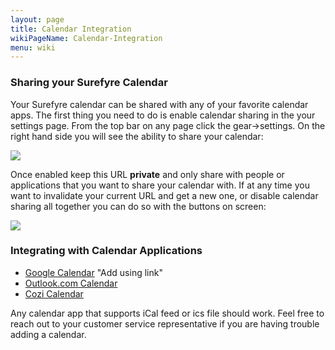 ```yaml
---
layout: page
title: Calendar Integration
wikiPageName: Calendar-Integration
menu: wiki
---
```


### Sharing your Surefyre Calendar
Your Surefyre calendar can be shared with any of your favorite calendar apps. The first thing you need to do is enable calendar sharing in the your settings page. From the top bar on any page click the gear->settings. On the right hand side you will see the ability to share your calendar:

![](https://user-images.githubusercontent.com/30841716/34508639-787c9bea-eff6-11e7-8420-ac33bec4f9e6.png)

Once enabled keep this URL **private** and only share with people or applications that you want to share your calendar with. If at any time you want to invalidate your current URL and get a new one, or disable calendar sharing all together you can do so with the buttons on screen:

![](https://user-images.githubusercontent.com/30841716/34508716-4b7bd7ea-eff7-11e7-8190-0dc73f10e845.png)

### Integrating with Calendar Applications
* [Google Calendar](https://support.google.com/calendar/answer/37100) "Add using link"
* [Outlook.com Calendar](https://support.office.com/en-us/article/Import-or-subscribe-to-a-calendar-in-Outlook-com-cff1429c-5af6-41ec-a5b4-74f2c278e98c)
* [Cozi Calendar](http://www.cozi.com/how-to-add-an-ical-feed-to-cozi/)

Any calendar app that supports iCal feed or ics file should work. Feel free to reach out to your customer service representative if you are having trouble adding a calendar.
